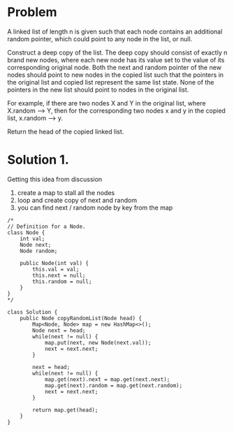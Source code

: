 # Problem

A linked list of length n is given such that each node contains an additional random pointer, which could point to any node in the list, or null.

Construct a deep copy of the list. The deep copy should consist of exactly n brand new nodes, where each new node has its value set to the value of its corresponding original node. Both the next and random pointer of the new nodes should point to new nodes in the copied list such that the pointers in the original list and copied list represent the same list state. None of the pointers in the new list should point to nodes in the original list.

For example, if there are two nodes X and Y in the original list, where X.random --> Y, then for the corresponding two nodes x and y in the copied list, x.random --> y.

Return the head of the copied linked list.

# Solution 1.
Getting this idea from discussion

1. create a map to stall all the nodes
2. loop and create copy of next and random
3. you can find next / random node by key from the map
```
/*
// Definition for a Node.
class Node {
    int val;
    Node next;
    Node random;

    public Node(int val) {
        this.val = val;
        this.next = null;
        this.random = null;
    }
}
*/

class Solution {
    public Node copyRandomList(Node head) {
        Map<Node, Node> map = new HashMap<>();
        Node next = head;
        while(next != null) {
            map.put(next, new Node(next.val));
            next = next.next;
        }
        
        next = head;
        while(next != null) {
            map.get(next).next = map.get(next.next);
            map.get(next).random = map.get(next.random);
            next = next.next;
        }
        
        return map.get(head);
    }
}
```

